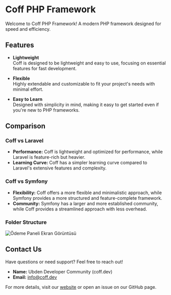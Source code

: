 # Coff PHP Framework

Welcome to Coff PHP Framework! A modern PHP framework designed for speed and efficiency.

## Features

- **Lightweight**  
  Coff is designed to be lightweight and easy to use, focusing on essential features for fast development.

- **Flexible**  
  Highly extendable and customizable to fit your project's needs with minimal effort.

- **Easy to Learn**  
  Designed with simplicity in mind, making it easy to get started even if you're new to PHP frameworks.

## Comparison

### Coff vs Laravel

- **Performance:** Coff is lightweight and optimized for performance, while Laravel is feature-rich but heavier.
- **Learning Curve:** Coff has a simpler learning curve compared to Laravel's extensive features and complexity.

### Coff vs Symfony

- **Flexibility:** Coff offers a more flexible and minimalistic approach, while Symfony provides a more structured and feature-complete framework.
- **Community:** Symfony has a larger and more established community, while Coff provides a streamlined approach with less overhead.

### Folder Structure

![Ödeme Paneli Ekran Görüntüsü](https://coff.dev/yapi.png)

## Contact Us

Have questions or need support? Feel free to reach out!

- **Name:** Ubden Developer Community (coff.dev)
- **Email:** info@coff.dev

For more details, visit our [website](https://coff.dev) or open an issue on our GitHub page.

